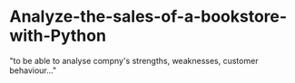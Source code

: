 # Analyze-the-sales-of-a-bookstore-with-Python
"to be able to analyse compny's strengths, weaknesses, customer behaviour..."

